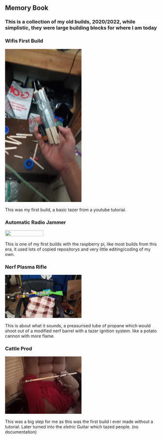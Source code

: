 ## Memory Book

### This is a collection of my old builds, 2020/2022, while simplistic, they were large building blocks for where I am today


### Wifis First Build
<img src="https://github.com/xX-Wi-Fi-Xx/xX-Wi-Fi-Xx.github.io/blob/main/css/assets/IMG_20220801_170322549.jpg?raw=true" width=50% height=50%>

This was my first build, a basic tazer from a youtube tutorial.


### Automatic Radio Jammer 
<img src="" width=50% height=50%>

This is one of my first builds with the raspberry pi, like most builds from this era, it used lots of copied repositorys and very little editing/coding of my own.


### Nerf Plasma Rifle
<img src="https://github.com/xX-Wi-Fi-Xx/xX-Wi-Fi-Xx.github.io/blob/main/css/assets/IMG_20230528_144519778.jpg?raw=true" width=50% height=50%>

This is about what it sounds, a preasurised tube of propane which would shoot out of a modified nerf barrel with a tazer ignition system. like a potato cannon with more flame.



### Cattle Prod
<img src="https://github.com/xX-Wi-Fi-Xx/xX-Wi-Fi-Xx.github.io/blob/main/css/assets/IMG_20220906_200951370.jpg?raw=true" width=50% height=50%>

This was a big step for me as this was the first build i ever made without a tutorial. Later turned into the *eletric* Guitar which tazed people. (no documentation)








